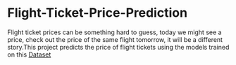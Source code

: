 # Flight-Ticket-Price-Prediction
Flight ticket prices can be something hard to guess, today we might see a price, check out the price of the same flight tomorrow, it will be a different story.This project predicts the price of flight tickets using the models trained on this [Dataset](https://docs.google.com/spreadsheets/d/e/2PACX-1vTVF_Hy83R3lxjXAOfhvAvVMf12s7SYbNIoUAmqcclSpolebRWUkjFONleBN59m8fkpLVhTZbmPkVUT/pub?output=csv)
